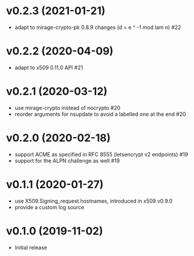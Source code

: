 # v0.2.3 (2021-01-21)

* adapt to mirage-crypto-pk 0.8.9 changes (d = e ^ -1 mod lam n) #22

# v0.2.2 (2020-04-09)

* adapt to x509 0.11.0 API #21

# v0.2.1 (2020-03-12)

* use mirage-crypto instead of nocrypto #20
* reorder arguments for nsupdate to avoid a labelled one at the end #20

# v0.2.0 (2020-02-18)

* support ACME as specified in RFC 8555 (letsencrypt v2 endpoints) #19
* support for the ALPN challenge as well #19

# v0.1.1 (2020-01-27)

* use X509.Signing_request.hostnames, introduced in x509 v0.9.0
* provide a custom log source

# v0.1.0 (2019-11-02)

* Initial release